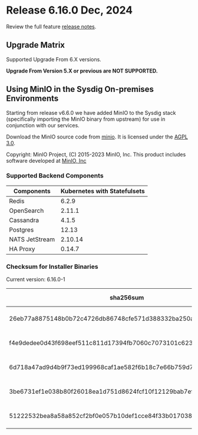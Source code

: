 Release 6.16.0 Dec, 2024
===

Review the full feature [release notes](https://docs.sysdig.com/en/sysdig-on-premises-release-notes.html).

Upgrade Matrix
---

Supported Upgrade From 6.X versions.

**Upgrade From Version 5.X or previous are NOT SUPPORTED.**

## Using MinIO in the Sysdig On-premises Environments

Starting from release v6.6.0 we have added MinIO to the Sysdig stack (specifically importing the MinIO binary from upstream) for use in conjunction with our services.

Download the MinIO source code from [minio](https://github.com/minio/minio). It is licensed under the [AGPL 3.0](https://github.com/minio/minio/blob/master/LICENSE).

Copyright: MinIO Project, (C) 2015-2023 MinIO, Inc. This product includes software developed at [MinIO, Inc](https://min.io/)

### Supported Backend Components

| **Components** | **Kubernetes with Statefulsets** |
|---|---|
| Redis                      | 6.2.9 |
| OpenSearch                 | 2.11.1 |
| Cassandra                  | 4.1.5 |
| Postgres                   | 12.13 |
| NATS JetStream             | 2.10.14 |
| HA Proxy                   | 0.14.7 |


### Checksum for Installer Binaries

Current version: 6.16.0-1

| **sha256sum** | **Installer binary** |
|---|---|
| 26eb77a8875148b0b72c4726db86748cfe571d388332ba250a3bcdda304bcd1b | installer-darwin-amd64 |
| f4e9dedee0d43f698eef511c811d17394fb7060c7073101c62320c5751f933a3 | installer-darwin-arm64 |
| 6d718a47ad9d4b9f73ed199968caf1ae582f6b18c7e66b759d75de4765923566 | installer-linux-amd64 |
| 3be6731ef1e038b80f26018ea1d751d8624fcf10f12129bab7efeb73fa5aa8a2 | installer-linux-arm |
| 51222532bea8a58a852cf2bf0e057b10def1cce84f33b0170381f31bbb1b1d44 | installer-linux-arm64 |

